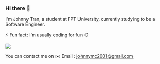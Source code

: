 ### Hi there 👋
I'm Johnny Tran, a student at FPT University, currently studying to be a Software Engineer.

⚡ Fun fact: I'm usually coding for fun :D


<div>
<img src="https://github-readme-stats.vercel.app/api?username=johnnymc2001&show_icons=true&theme=merko" />
</div>

You can contact me on
✉️ Email : johnnymc2001@gmail.com
